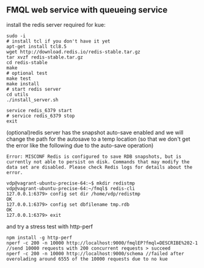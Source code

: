 ## FMQL web service with queueing service

install the redis server required for kue: 

```text
sudo -i
# install tcl if you don't have it yet
apt-get install tcl8.5
wget http://download.redis.io/redis-stable.tar.gz
tar xvzf redis-stable.tar.gz
cd redis-stable
make
# optional test
make test 
make install
# start redis server
cd utils
./install_server.sh

service redis_6379 start
# service redis_6379 stop
exit 
```

(optional)redis server has the snapshot auto-save enabled and we will change the path for the autosave to a temp location (so that we don't get the error like the following due to the auto-save operation)
```text
Error: MISCONF Redis is configured to save RDB snapshots, but is currently not able to persist on disk. Commands that may modify the data set are disabled. Please check Redis logs for details about the error.
```

```text
vdp@vagrant-ubuntu-precise-64:~$ mkdir redistmp
vdp@vagrant-ubuntu-precise-64:~/fmql$ redis-cli
127.0.0.1:6379> config set dir /home/vdp/redistmp
OK
127.0.0.1:6379> config set dbfilename tmp.rdb
OK
127.0.0.1:6379> exit
```

and try a stress test with http-perf

```text
npm install -g http-perf
nperf -c 200 -n 10000 http://localhost:9000/fmqlEP?fmql=DESCRIBE%202-1 //send 10000 requests with 200 concurrent requests > succeed
nperf -c 200 -n 10000 http://localhost:9000/schema //failed after overolading around 6555 of the 10000 requests due to no kue
```


